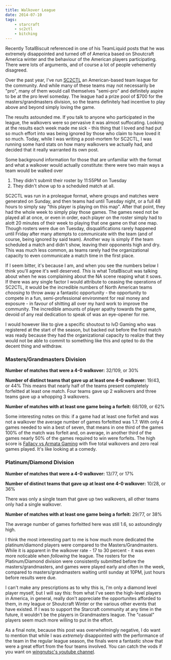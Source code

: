 ```yaml
---
title: Walkover League
date: 2014-07-10
tags:
    - starcraft
    - sc2ctl
    - bitching
---
```


Recently TotalBiscuit referenced in one of his TeamLiquid posts that he was extremely disappointed and turned off of America 
based on Shoutcraft America winter and the behaviour of the American players participating. There were lots of arguments, 
and of course a lot of people vehemently disagreed.

Over the past year, I've run [SC2CTL](http://sc2ctl.com/about) an American-based team league for the community. And while 
many of these teams may not necessarily be "pro", many of them would call themselves "semi-pro" and definitely aspire to be 
at the pro level someday. The league had a prize pool of $700 for the masters/grandmasters division, so the teams definitely 
had incentive to play above and beyond simply loving the game.

The results astounded me. If you talk to anyone who participated in the league, the walkovers were so pervasive it was almost 
suffocating. Looking at the results each week made me sick - this thing that I loved and had put so much effort into was 
being ignored by those who claim to have loved it so much. Today, while I was writing a post-mortem for SC2CTL, I was running 
some hard stats on how many walkovers we actually had, and decided that it really warranted its own post.

Some background information for those that are unfamiliar with the format and what a walkover would actually constitute: 
there were two main ways a team would be walked over

1. They didn't submit their roster by 11:55PM on Tuesday
2. They didn't show up to a scheduled match at all.

SC2CTL was run in a proleague format, where groups and matches were generated on Sunday, and then teams had until Tuesday night, 
or a full 48 hours to simply say "this player is playing on this map". After that point, they had the whole week to simply play 
those games. The games need not be played all at once, or even in order, each player on the roster simply had to alott 20 
minutes of their week to playing that one game on that one map. Though rosters were due on Tuesday, disqualifications rarely 
happened until Friday after many attempts to communicate with the team (and of course, being ignored by said team). 
Another way is simply if the team scheduled a match and didn't show, leaving their opponents high and dry. This was much less common, 
as teams rarely had the organizational capacity to even communicate a match time in the first place.

If I seem bitter, it's because I am, and when you see the numbers below I think you'll agree it's well deserved. *This* is 
what TotalBiscuit was talking about when he was complaining about the NA scene reaping what it sows. If there was any single 
factor I would attribute to ceasing the operations of SC2CTL, it would be the incredible numbers of North American teams 
*choosing* to throw away a fantastic opportunity - the opportunity to compete in a fun, semi-professional environment for 
real money and exposure - in favour of shitting all over my hard work to improve the community. The incredible amounts of 
player apathy towards the game, devoid of any real dedication to speak of was an eye-opener for me.

I would however like to give a specific shoutout to IvD Gaming who was registered at the start of the season, but backed 
out before the first match was ready because they had the organizational capacity to realize that they would not be able to 
commit to something like this and opted to do the decent thing and withdraw.

### Masters/Grandmasters Division

**Number of matches that were a 4-0 walkover:** 32/109, or 30%

**Number of distinct teams that gave up at least one 4-0 walkover:** 19/43, or 44%
This means that nearly half of the teams present completely forfeitted at least one match. Four teams gave up 2 walkovers 
and three teams gave up a whopping 3 walkovers.

**Number of matches with at least one game being a forfeit:** 68/109, or 62%

Some interesting notes on this: if a game had at least one forfeit and was not a walkover the average number of games 
forfeitted was 1.7. With only 4 games needed to win a best of seven, that means in one third of the games 100% of the match 
was forfeit and, on average, in another third of the games nearly 50% of the games required to win were forfeits. The 
high score is [Fallacy vs Armata Gaming](http://sc2ctl.com/match/367) with five total walkovers and zero real games played. It's like looking at a comedy.

### Platinum/Diamond Division

**Number of matches that were a 4-0 walkover:** 13/77, or 17%

**Number of distinct teams that gave up at least one 4-0 walkover:** 10/28, or 36%

There was only a single team that gave up two walkovers, all other teams only had a single walkover.

**Number of matches with at least one game being a forfeit:** 29/77, or 38%

The average number of games forfeitted here was still 1.6, so astoundingly high.


I think the most interesting part to me is how much more dedicated the platinum/diamond players were compared to the Masters/Grandmasters. 
While it is apparent in the walkover rate - 17 to 30 percent - it was even more noticable when *following* the league. 
The rosters for the Platinum/Diamond division were consistently submitted before the masters/grandmasters, and games were 
played early and often in the week, compared to masters/grandmasters waiting until sunday at 10PM, just hours before results were due.

I can't make any prescriptions as to why this is, I'm only a diamond level player myself, but I will say this: from what 
I've seen the high-level players in America, in general, really don't appreciate the opportunites afforded to them, in my 
league or Shoutcraft Winter or the various other events that have existed. If I was to support the Starcraft community at any 
time in the future, it wouldn't be the players in Grandmasters league. The "casual" players seem much more willing to put in the effort.

As a final note, because this post was overwhelmingly negative, I do want to mention that while I was *extremely* disappointed 
with the performance of the team in the regular league season, the finals were a fantastic show that were a great effort from the 
four teams involved. You can catch the vods if you want on [wingnutsc's youtube channel](https://www.youtube.com/playlist?list=PLAWvVvFNESft_e75rTADMIbWjKbm-Lp1G).

